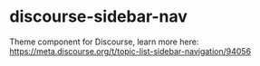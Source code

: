 # discourse-sidebar-nav

Theme component for Discourse, learn more here: https://meta.discourse.org/t/topic-list-sidebar-navigation/94056